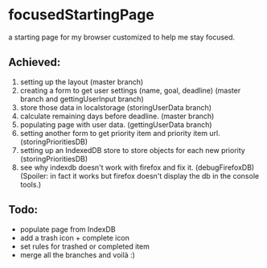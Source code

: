 # focusedStartingPage
a starting page for my browser customized to help me stay focused.


## Achieved:

1. setting up the layout (master branch)
2. creating a form to get user settings (name, goal, deadline) (master branch and gettingUserInput branch)
3. store those data in localstorage (storingUserData branch)
4. calculate remaining days before deadline. (master branch)
5. populating page with user data. (gettingUserData branch)
6. setting another form to get priority item and priority item url. (storingPrioritiesDB)
7. setting up an IndexedDB store to store objects for each new priority (storingPrioritiesDB)
8. see why indexdb doesn't work with firefox and fix it. (debugFirefoxDB) (Spoiler: in fact it works but firefox doesn't display the db in the console tools.)

## Todo:

* populate page from IndexDB
* add a trash icon + complete icon
* set rules for trashed or completed item
* merge all the branches and voilà :)
